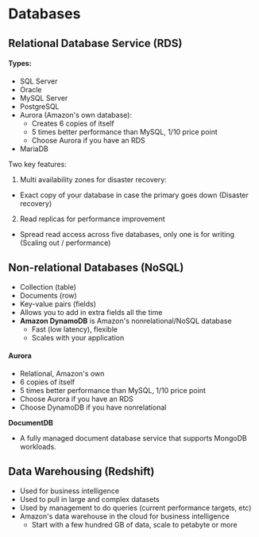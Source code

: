 # Databases

## Relational Database Service \(RDS\)

#### Types:

* SQL Server
* Oracle
* MySQL Server
* PostgreSQL
* Aurora \(Amazon's own database\):
  * Creates 6 copies of itself
  * 5 times better performance than MySQL, 1/10 price point
  * Choose Aurora if you have an RDS
* MariaDB

Two key features:

1. Multi availability zones for disaster recovery:

* Exact copy of your database in case the primary goes down \(Disaster recovery\)

2. Read replicas for performance improvement

* Spread read access across five databases, only one is for writing \(Scaling out / performance\)

## Non-relational Databases \(NoSQL\)

* Collection \(table\)
* Documents \(row\)
* Key-value pairs \(fields\)
* Allows you to add in extra fields all the time
* **Amazon DynamoDB** is Amazon's nonrelational/NoSQL database
  * Fast \(low latency\), flexible
  * Scales with your application

#### Aurora

* Relational, Amazon's own
* 6 copies of itself
* 5 times better performance than MySQL, 1/10 price point
* Choose Aurora if you have an RDS
* Choose DynamoDB if you have nonrelational

**DocumentDB**

* A fully managed document database service that supports MongoDB workloads.

## Data Warehousing \(Redshift\)

* Used for business intelligence
* Used to pull in large and complex datasets
* Used by management to do queries \(current performance targets, etc\)
* Amazon's data warehouse in the cloud for business intelligence
  * Start with a few hundred GB of data, scale to petabyte or more

